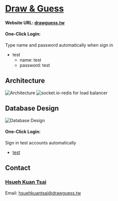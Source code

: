 # [Draw & Guess](https://drawguess.tw)


#### Website URL: [drawguess.tw](https://drawguess.tw)

#### One-Click Login:

Type name and password automatically when sign in

- test
  - name: test
  - password: test


## Architecture

![Architecture](https://d3cek75nx38k91.cloudfront.net/draw/architecture.v2.png)
![socket.io-redis for load balancer](https://d3cek75nx38k91.cloudfront.net/draw/socket.io-redis.v3.png)

## Database Design

![Database Design](https://d3cek75nx38k91.cloudfront.net/draw/database.png)


#### One-Click Login:

Sign in test accounts automatically

  - [test](https://drawguess.tw/?test=test)


## Contact
### [Hsueh Kuan Tsai](https://github.com/Tsai-Hsueh-Kuan)

Email: <a href="mailto:hsuehkuantsai@drawguess.tw">hsuehkuantsai@drawguess.tw</a>

